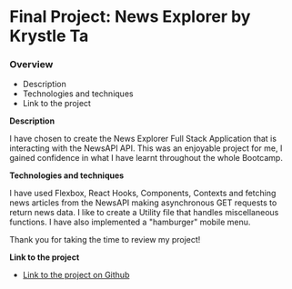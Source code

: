 # Final Project: News Explorer by Krystle Ta

### Overview  

* Description 
* Technologies and techniques  
* Link to the project  
  
**Description**
  
I have chosen to create the News Explorer Full Stack Application that is interacting with the NewsAPI API. This was an enjoyable project for me, I gained confidence in what I have learnt throughout the whole Bootcamp.

**Technologies and  techniques**  
  
I have used Flexbox, React Hooks, Components, Contexts and fetching news articles from the NewsAPI making asynchronous GET requests to return news data.
I like to create a Utility file that handles miscellaneous functions. I have also implemented a "hamburger" mobile menu.

Thank you for taking the time to review my project!
  
**Link to the project**  
  
* [Link to the project on Github](https://github.com/krystleta/news-explorer-frontend)  

